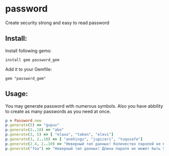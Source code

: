 # password
Create security strong and easy to read password
## Install:
Install following gems:
```
install gem password_gem
```
Add it to your Gemfile:
```
gem "password_gem"
```

## Usage:
 You may generate password with numerous symbols. Also you have abbility to create as many passwords as you need at once.
 ``` ruby
p = Password.new
p.generate(5) => "gupuv"
p.generate(2..10) => "abo"
p.generate(3, 5) => [ "elaxo", "taken", "elevi"]
p.generate(3, 2..10) => [ "anehingu", "jupiceri", "tuqusafe"]
p.generate(2.4, 2..10) => "Неверный тип данных! Количество паролей не может быть Float"
p.generate("foo") => "Неверный тип данных! Длина пароля не может быть String"
